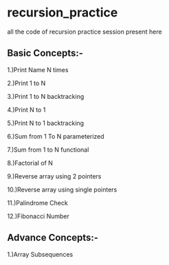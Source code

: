 # recursion_practice
all the code of recursion practice session present here
 
Basic Concepts:-
----------------
1.)Print Name N times

2.)Print 1 to N

3.)Print 1 to N backtracking

4.)Print N to 1

5.)Print N to 1 backtracking

6.)Sum from 1 To N parameterized

7.)Sum from 1 to N functional

8.)Factorial of N

9.)Reverse array using 2 pointers

10.)Reverse array using single pointers

11.)Palindrome Check

12.)Fibonacci Number


Advance Concepts:-
------------------

1.)Array Subsequences

